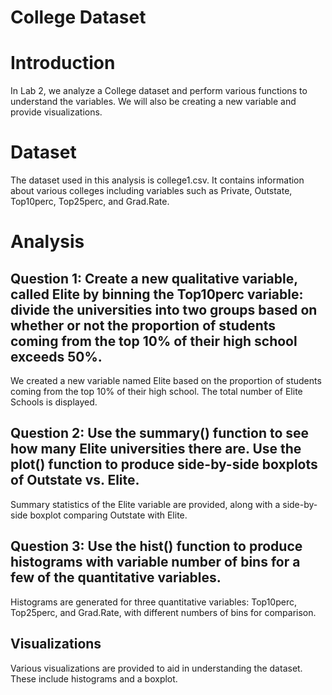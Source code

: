 # College Dataset

# Introduction
In Lab 2, we analyze a College dataset and perform various functions to understand the variables. We will also be creating a new variable and provide visualizations.

# Dataset
The dataset used in this analysis is college1.csv. It contains information about various colleges including variables such as Private, Outstate, Top10perc, Top25perc, and Grad.Rate.

# Analysis
## Question 1: Create a new qualitative variable, called Elite by binning the Top10perc variable: divide the universities into two groups based on whether or not the proportion of students coming from the top 10% of their high school exceeds 50%. 
We created a new variable named Elite based on the proportion of students coming from the top 10% of their high school. The total number of Elite Schools is displayed.

## Question 2: Use the summary() function to see how many Elite universities there are. Use the plot() function to produce side-by-side boxplots of Outstate vs. Elite. 
Summary statistics of the Elite variable are provided, along with a side-by-side boxplot comparing Outstate with Elite.

## Question 3: Use the hist() function to produce histograms with variable number of bins for a few of the quantitative variables. 
Histograms are generated for three quantitative variables: Top10perc, Top25perc, and Grad.Rate, with different numbers of bins for comparison.

## Visualizations
Various visualizations are provided to aid in understanding the dataset. These include histograms and a boxplot.

 
